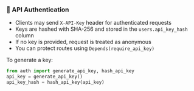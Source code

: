 ### 🔐 API Authentication

- Clients may send `X-API-Key` header for authenticated requests
- Keys are hashed with SHA-256 and stored in the `users.api_key_hash` column
- If no key is provided, request is treated as anonymous
- You can protect routes using `Depends(require_api_key)`

To generate a key:
```python
from auth import generate_api_key, hash_api_key
api_key = generate_api_key()
api_key_hash = hash_api_key(api_key)